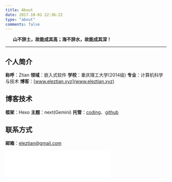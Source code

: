 ```yaml
---
title: About
date: 2017-10-01 22:36:22
type: "about"
comments: false
---
```


**&nbsp;&nbsp;&nbsp;&nbsp;&nbsp;&nbsp;&nbsp;山不辞土，故能成其高；海不辞水，故能成其深！**

---

## **个人简介**
**称呼**：Ztian
**领域**：嵌入式软件
**学校**：重庆理工大学(2014级)
**专业**：计算机科学与技术
**博客**：[www.eleztian.xyz](www.eleztian.xyz)
## **博客技术**
**框架**：Hexo
**主题**：next(Gemini)
**托管**：[coding](https://https://coding.net/u/eleztian)、[github](https://github.com/eleztian.xyz)

## **联系方式**
**邮箱**：eleztian@gmail.com

<iframe frameborder="no" border="0" marginwidth="0" marginheight="0" width=330 height=86 src="//music.163.com/outchain/player?type=2&id=28659206&auto=0&height=66"></iframe>


